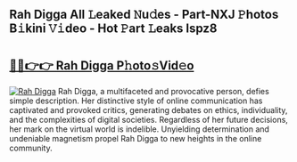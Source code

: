 ## Rah Digga All 𝙻eaked 𝙽u𝚍es - Part-NXJ 𝙿hotos B𝚒kini 𝚅𝚒deo - Hot 𝙿art 𝙻eaks lspz8

# <h2><a href="http://ld22nni.urlbe.top/?page=Rah+Digga">🔗🔗👉👉 Rah Digga P𝚑oto𝚜Vid𝚎o</a></h2>

[![Rah Digga](https://i.imgur.com/eBuTRDB.gif)](http://ld22nni.urlbe.top/?page=Rah+Digga)
Rah Digga, a multifaceted and provocative person, defies simple description. Her distinctive style of online communication has captivated and provoked critics, generating debates on ethics, individuality, and the complexities of digital societies. Regardless of her future decisions, her mark on the virtual world is indelible. Unyielding determination and undeniable magnetism propel Rah Digga to new heights in the online community.
